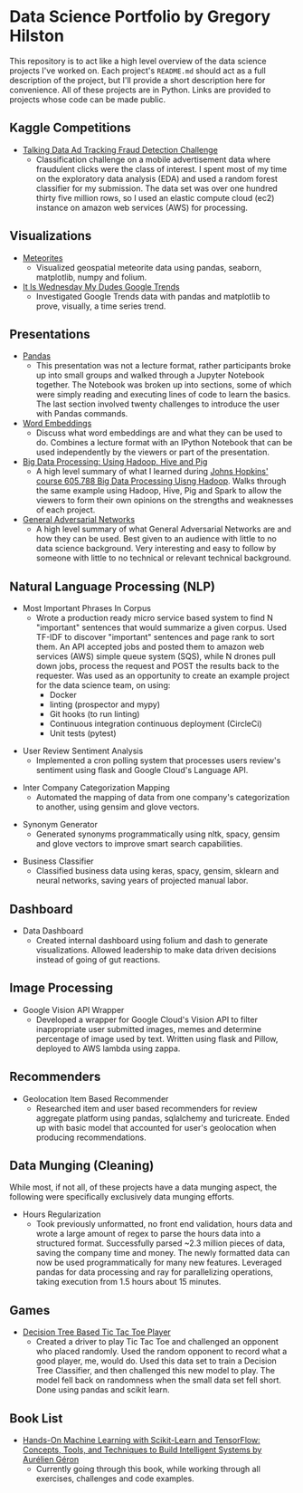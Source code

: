 # Data Science Portfolio by Gregory Hilston

This repository is to act like a high level overview of the data science projects I've worked on. Each project's `README.md` should act as a full description of the project, but I'll provide a short description here for convenience. All of these projects are in Python. Links are provided to projects whose code can be made public.

## Kaggle Competitions

- [Talking Data Ad Tracking Fraud Detection Challenge](https://github.com/GregHilston/kaggle-talking-data-ad-tracking-fraud-detection-challenge)
  - Classification challenge on a mobile advertisement data where fraudulent clicks were the class of interest. I spent most of my time on the exploratory data analysis (EDA) and used a random forest classifier for my submission. The data set was over one hundred thirty five million rows, so I used an elastic compute cloud (ec2) instance on amazon web services (AWS) for processing.

## Visualizations

- [Meteorites](https://github.com/GregHilston/meteorites)
  - Visualized geospatial meteorite data using pandas, seaborn, matplotlib, numpy and folium.
- [It Is Wednesday My Dudes Google Trends](https://github.com/GregHilston/It-Is-Wednesday-My-Dudes-Google-Trends)
  - Investigated Google Trends data with pandas and matplotlib to prove, visually, a time series trend.

## Presentations

- [Pandas](https://github.com/GregHilston/ds_pandas_presentation)
  - This presentation was not a lecture format, rather participants broke up into small groups and walked through a Jupyter Notebook together. The Notebook was broken up into sections, some of which were simply reading and executing lines of code to learn the basics. The last section involved twenty challenges to introduce the user with Pandas commands.
- [Word Embeddings](https://github.com/GregHilston/word_embeddings_presentation)
  - Discuss what word embeddings are and what they can be used to do. Combines a lecture format with an IPython Notebook that can be used independently by the viewers or part of the presentation.
- [Big Data Processing: Using Hadoop, Hive and Pig](https://drive.google.com/open?id=13CXGWy9SMo22tm938tRZvdPaIWbfcdSR)
  - A high level summary of what I learned during [Johns Hopkins' course 605.788 Big Data Processing Uisng Hadoop](https://ep.jhu.edu/programs-and-courses/605.788-big-data-processing-using-hadoop). Walks through the same example using Hadoop, Hive, Pig and Spark to allow the viewers to form their own opinions on the strengths and weaknesses of each project.
- [General Adversarial Networks](https://drive.google.com/open?id=1IPM8F2ArYy6ZDnD970HGRfsrirDozufn)
  - A high level summary of what General Adversarial Networks are and how they can be used. Best given to an audience with little to no data science background. Very interesting and easy to follow by someone with little to no technical or relevant technical background.

## Natural Language Processing (NLP)

[comment]: # (% ds-most-important-phrases-in-corpus-api and ds-most-important-phrases-in-corpus-drone)
- Most Important Phrases In Corpus
  - Wrote a production ready micro service based system to find N "important" sentences that would summarize a given corpus. Used TF-IDF to discover "important" sentences and page rank to sort them. An API accepted jobs and posted them to amazon web services (AWS) simple queue system (SQS), while N drones pull down jobs, process the request and POST the results back to the requester. Was used as an opportunity to create an example project for the data science team, on using:
    - Docker
    - linting (prospector and mypy)
    - Git hooks (to run linting)
    - Continuous integration continuous deployment (CircleCi)
    - Unit tests (pytest)

[comment]: # (ds_sentiment)
- User Review Sentiment Analysis
  - Implemented a cron polling system that processes users review's sentiment using flask and Google Cloud's Language API.

[comment]: # (ds_advice_local_categories)
- Inter Company Categorization Mapping
  - Automated the mapping of data from one company's categorization to another, using gensim and glove vectors.

[comment]: # (ds_synonym_generator)
- Synonym Generator
  - Generated synonyms programmatically using nltk, spacy, gensim and glove vectors to improve smart search capabilities.

[comment]: # (ds_trl_other_businesses_categorizer)
- Business Classifier
  - Classified business data using keras, spacy, gensim, sklearn and neural networks, saving years of projected manual labor.

## Dashboard

[comment]: # (% ds_trl_dashboard, ds_us_cities)
- Data Dashboard
  - Created internal dashboard using folium and dash to generate visualizations. Allowed leadership to make data driven decisions instead of going of gut reactions.

## Image Processing

[comment]: # (% ds_google_cloud_vision)
- Google Vision API Wrapper
  - Developed a wrapper for Google Cloud's Vision API to filter inappropriate user submitted images, memes and determine percentage of image used by text. Written using flask and Pillow, deployed to AWS lambda using zappa.

## Recommenders

[comment]: # (% ds_trl_recommender)
- Geolocation Item Based Recommender
  - Researched item and user based recommenders for review aggregate platform using pandas, sqlalchemy and turicreate. Ended up with basic model that accounted for user's geolocation when producing recommendations.

## Data Munging (Cleaning)

While most, if not all, of these projects have a data munging aspect, the following were specifically exclusively data munging efforts.

[comment]: # (% ds_trl_hours_regularization)
- Hours Regularization
  - Took previously unformatted, no front end validation, hours data and wrote a large amount of regex to parse the hours data into a structured format. Successfully parsed ~2.3 million pieces of data, saving the company time and money. The newly formatted data can now be used programmatically for many new features. Leveraged pandas for data processing and ray for parallelizing operations, taking execution from 1.5 hours about 15 minutes.

## Games
[comment]: # (% tic-tac-toe-modeling)
- [Decision Tree Based Tic Tac Toe Player](https://github.com/GregHilston/tic-tac-toe-modeling)
  - Created a driver to play Tic Tac Toe and challenged an opponent who placed randomly. Used the random opponent to record what a good player, me, would do. Used this data set to train a Decision Tree Classifier, and then challenged this new model to play. The model fell back on randomness when the small data set fell short. Done using pandas and scikit learn.

## Book List
- [Hands-On Machine Learning with Scikit-Learn and TensorFlow: Concepts, Tools, and Techniques to Build Intelligent Systems by Aurélien Géron](https://www.amazon.com/Hands-Machine-Learning-Scikit-Learn-TensorFlow/dp/1491962291)
  - Currently going through this book, while working through all exercises, challenges and code examples.

[comment]: # (needed internally ds_adwords, ds_reports, ds_reporter)
